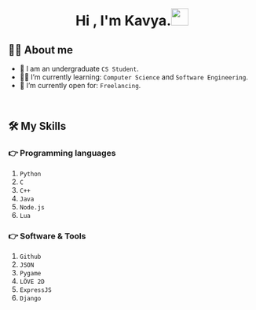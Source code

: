 <h1 align="center">Hi , I'm Kavya.<img src="https://media.giphy.com/media/hvRJCLFzcasrR4ia7z/giphy.gif" width="35"></h1>

## :sassy_man:  About me
- :school: I am an undergraduate `CS Student`.
- :student: I’m currently learning: `Computer Science` and `Software Engineering`.
- :thinking: I’m currently open for: `Freelancing`.

<br>

## 🛠️ My Skills

### 👉 Programming languages
1. `Python`
2. `C`
3. `C++`
4. `Java`
5. `Node.js`
6. `Lua`


### 👉 Software & Tools
1. `Github`
2. `JSON`
3. `Pygame`
4. `LÖVE 2D`
5. `ExpressJS`
6. `Django`
